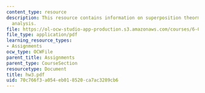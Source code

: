 ```yaml
---
content_type: resource
description: This resource contains information on superposition theorm and nodal
  analysis.
file: https://ol-ocw-studio-app-production.s3.amazonaws.com/courses/6-071j-introduction-to-electronics-signals-and-measurement-spring-2006/70c766f3a054eb018520ca7ac3289cb6_hw3.pdf
file_type: application/pdf
learning_resource_types:
- Assignments
ocw_type: OCWFile
parent_title: Assignments
parent_type: CourseSection
resourcetype: Document
title: hw3.pdf
uid: 70c766f3-a054-eb01-8520-ca7ac3289cb6
---
```

